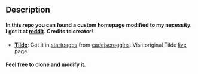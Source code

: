 ## Description

#### In this repo you can found a custom homepage modified to my necessity. I got it at [reddit](http://reddit.com). Credits to creator!

* [**Tilde**](https://willianba.github.io/homepage): Got it in [startpages](http://reddit.com/r/startpages) from [cadejscroggins](http://github.com/cadejscroggins). Visit original Tilde [live](https://cadejscroggins.github.io/tilde/) page.

#### Feel free to clone and modify it.
